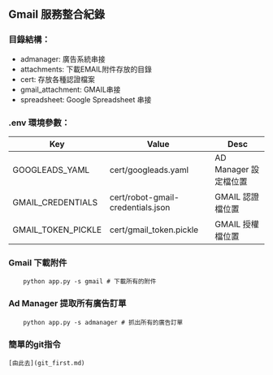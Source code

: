 ## Gmail 服務整合紀錄

### 目錄結構：
- admanager: 廣告系統串接
- attachments: 下載EMAIL附件存放的目錄
- cert: 存放各種認證檔案
- gmail_attachment: GMAIL串接
- spreadsheet: Google Spreadsheet 串接

### .env 環境參數：

|Key|Value|Desc|
|---|-----|----|
|GOOGLEADS_YAML|cert/googleads.yaml|AD Manager 設定檔位置|
|GMAIL_CREDENTIALS|cert/robot-gmail-credentials.json|GMAIL 認證檔位置|
|GMAIL_TOKEN_PICKLE|cert/gmail_token.pickle|GMAIL 授權檔位置|



### Gmail 下載附件

```console
    python app.py -s gmail # 下載所有的附件
```
### Ad Manager 提取所有廣告訂單

```console
    python app.py -s admanager # 抓出所有的廣告訂單
```

### 簡單的git指令

    [由此去](git_first.md)